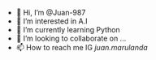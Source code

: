 - 👋 Hi, I’m @Juan-987
- 👀 I’m interested in A.I
- 🌱 I’m currently learning Python
- 💞️ I’m looking to collaborate on ...
- 📫 How to reach me IG _juan.marulanda_

<!---
Juan-987/Juan-987 is a ✨ special ✨ repository because its `README.md` (this file) appears on your GitHub profile.
You can click the Preview link to take a look at your changes.
--->
